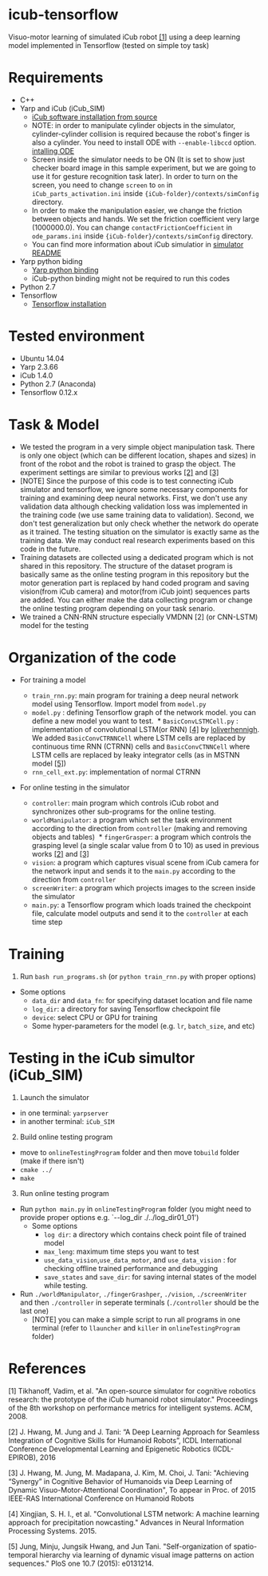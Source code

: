 # icub-tensorflow
Visuo-motor learning of simulated iCub robot [[1]](http://dl.acm.org/citation.cfm?id=1774684) using a deep learning model implemented in Tensorflow (tested on simple toy task)

# Requirements
* C++
* Yarp and iCub (iCub_SIM)
  * [iCub software installation from source](http://wiki.icub.org/wiki/Linux:Installation_from_sources)
  * NOTE: in order to manipulate cylinder objects in the simulator, cylinder-cylinder collision is required because the robot's finger is also a cylinder. You need to install ODE with `--enable-libccd` option. [intalling ODE](http://wiki.icub.org/wiki/Linux:_Installing_ODE) 
  * Screen inside the simulator needs to be ON (It is set to show just checker board image in this sample experiment, but we are going to use it for gesture recognition task later). In order to turn on the screen, you need to change `screen` to `on` in `iCub_parts_activation.ini` inside `{iCub-folder}/contexts/simConfig` directory.
  * In order to make the manipulation easier, we change the friction between objects and hands. We set the friction coefficient very large (1000000.0). You can change `contactFrictionCoefficient` in `ode_params.ini` inside `{iCub-folder}/contexts/simConfig` directory.
  * You can find more information about iCub simulatior in [simulator README](http://wiki.icub.org/wiki/Simulator_README)
* Yarp python biding 
  * [Yarp python binding](http://wiki.icub.org/wiki/Python_bindings)
  * iCub-python binding might not be required to run this codes 
* Python 2.7
* Tensorflow
  * [Tensorflow installation](https://www.tensorflow.org/install/)

# Tested environment
* Ubuntu 14.04
* Yarp 2.3.66
* iCub 1.4.0
* Python 2.7 (Anaconda)
* Tensorflow 0.12.x

# Task & Model
* We tested the program in a very simple object manipulation task. There is only one object (which can be different location, shapes and sizes) in front of the robot and the robot is trained to grasp the object. The experiment settings are similar to previous works [[2]](http://neurorobot.kaist.ac.kr/pdf_files/ICDL_2016_JS.pdf) and [[3]](https://arxiv.org/abs/1507.02347)
* [NOTE] Since the purpose of this code is to test connecting iCub simulator and tensorflow, we ignore some necessary components for training and examining deep neural networks. First, we don't use any validation data although checking validation loss was implemented in the training code (we use same training data to validation). Second, we don't test generalization but only check whether the network do operate as it trained. The testing situation on the simulator is exactly same as the training data. We may conduct real research experiments based on this code in the future.
* Training datasets are collected using a dedicated program which is not shared in this repository. The structure of the dataset program is basically same as the online testing program in this repository but the motor generation part is replaced by hand coded program and saving vision(from iCub camera) and motor(from iCub joint) sequences parts are added. You can  either make the data collecting program or change the online testing program depending on your task senario.
* We trained a CNN-RNN structure especially VMDNN [2] (or CNN-LSTM) model for the testing  

# Organization of the code
* For training a model
  * `train_rnn.py`: main program for training a deep neural network model using Tensorflow. Import model from `model.py` 
  * `model.py` : defining Tensorflow graph of the network model. you can define a new model you want to test.
  * `BasicConvLSTMCell.py` : implementation of convolutional LSTM(or RNN) [[4]](https://arxiv.org/abs/1506.04214) by [loliverhennigh](https://github.com/loliverhennigh/Convolutional-LSTM-in-Tensorflow). We added `BasicConvCTRNNCell` where LSTM cells are replaced by continuous time RNN (CTRNN) cells and `BasicConvCTNNCell` where LSTM cells are replaced by leaky integrator cells (as in MSTNN model [[5]](http://journals.plos.org/plosone/article?id=10.1371/journal.pone.0131214))
  * `rnn_cell_ext.py`: implementation of normal CTRNN
  
* For online testing in the simulator 
  * `controller`: main program which controls iCub robot and synchronizes other sub-programs for the online testing. 
  * `worldManipulator`: a program which set the task environment according to the direction from `controller` (making and removing objects and tables)
  * `fingerGrasper`: a program which controls the grasping level (a single scalar value from 0 to 10) as used in previous works [[2]](http://neurorobot.kaist.ac.kr/pdf_files/ICDL_2016_JS.pdf) and [[3]](https://arxiv.org/abs/1507.02347) 
  * `vision`: a program which captures visual scene from iCub camera for the network input and sends it to the `main.py` according to the direction from `controller`
  * `screenWriter`: a program which projects images to the screen inside the simulator
  * `main.py`: a Tensorflow program which loads trained the checkpoint file, calculate model outputs and send it to the `controller` at each time step
  
# Training
1) Run `bash run_programs.sh` (or `python train_rnn.py` with proper options)
  * Some options
    * `data_dir` and `data_fn`: for specifying dataset location and file name
    * `log_dir`: a directory for saving Tensorflow checkpoint file
    * `device`: select CPU or GPU for training
    * Some hyper-parameters for the model (e.g. `lr`, `batch_size`,  and etc)
    

# Testing in the iCub simultor (iCub_SIM)
1) Launch the simulator
  * in one terminal: `yarpserver`
  * in another terminal: `iCub_SIM`
2) Build online testing program
  * move to `onlineTestingProgram` folder and then move to`build` folder (make if there isn't)
  * `cmake ../`
  * `make`
3) Run online testing program
  * Run `python main.py` in `onlineTestingProgram` folder (you might need to provide proper options e.g. `--log_dir ./../log_dir01_01')
    * Some options
       * `log dir`: a directory which contains check point file of trained model
       * `max_leng`: maximum time steps you want to test
       * `use_data_vision`,`use_data_motor`, and `use_data_vision` : for checking offline trained performance and debugging 
       * `save_states` and `save_dir`: for saving internal states of the model while testing.
  * Run `./worldManipulator`, `./fingerGrashper`, `./vision`, `./screenWriter` and then `./controller` in seperate terminals (`./controller` should be the last one)
    * [NOTE] you can make a simple script to run all programs in one terminal (refer to `llauncher` and `killer` in `onlineTestingProgram` folder)  

# References
[1] Tikhanoff, Vadim, et al. "An open-source simulator for cognitive robotics research: the prototype of the iCub humanoid robot simulator." Proceedings of the 8th workshop on performance metrics for intelligent systems. ACM, 2008.

[2] J. Hwang, M. Jung and J. Tani: “A Deep Learning Approach for Seamless Integration of Cognitive Skills for Humanoid Robots”, ICDL International Conference Developmental Learning and Epigenetic Robotics (ICDL-EPIROB), 2016

[3] J. Hwang, M. Jung, M. Madapana, J. Kim, M. Choi, J. Tani: "Achieving “Synergy” in Cognitive Behavior of Humanoids via Deep Learning of Dynamic Visuo-Motor-Attentional Coordination", To appear in Proc. of 2015 IEEE-RAS International Conference on Humanoid Robots

[4] Xingjian, S. H. I., et al. "Convolutional LSTM network: A machine learning approach for precipitation nowcasting." Advances in Neural Information Processing Systems. 2015.

[5] Jung, Minju, Jungsik Hwang, and Jun Tani. "Self-organization of spatio-temporal hierarchy via learning of dynamic visual image patterns on action sequences." PloS one 10.7 (2015): e0131214.
